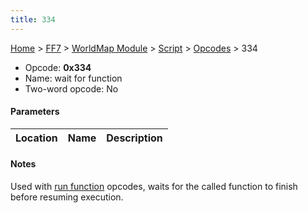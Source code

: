 ```yaml
---
title: 334
---
```


[Home](Main%20Page.md) > [FF7](FF7.md) > [WorldMap Module](FF7/WorldMap%20Module.md) > [Script](FF7/WorldMap%20Module/Script.md) > [Opcodes](FF7/WorldMap%20Module/Script/Opcodes.md) > 334

-   Opcode: **0x334**
-   Name: wait for function
-   Two-word opcode: No

#### Parameters

| Location | Name | Description |
|:--------:|:----:|:-----------:|

#### Notes

Used with [run function][] opcodes, waits for the called function to
finish before resuming execution.

  [run function]: FF7/WorldMap%20Module/Script/Opcodes/204.md "wikilink"
